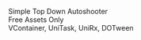 Simple Top Down Autoshooter <br />
Free Assets Only <br />
VContainer, UniTask, UniRx, DOTween <br />
